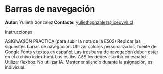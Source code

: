 # Barras de navegación 
**Autor:** Yulieth Gonzalez
**Contacto:** yuliethgonzalez@liceovvh.cl

Instrucciones

ASIGNACIÓN PRACTICA (para subir la nota de la ES02)
Replicar las siguientes barras de navegación.
Utilizar colores personalizados, fuente de Google Fonts y textos en español.
Las tres barra de navegación deben estar en el archivo index.html.
Los estilos CSS los debes escribir en español. Utilizar flexbox.
No utilizar IA. Mantener silencio durante la asignación, es individual.